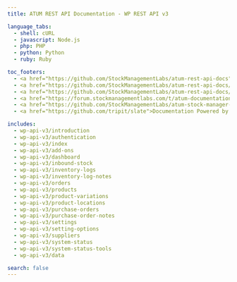 ```yaml
---
title: ATUM REST API Documentation - WP REST API v3

language_tabs:
  - shell: cURL
  - javascript: Node.js
  - php: PHP
  - python: Python
  - ruby: Ruby

toc_footers:
  - <a href="https://github.com/StockManagementLabs/atum-rest-api-docs">Contributing to ATUM REST API Docs</a>
  - <a href="https://github.com/StockManagementLabs/atum-rest-api-docs/tree/master/includes/api">REST API Source on GitHub</a>
  - <a href="https://github.com/StockManagementLabs/atum-rest-api-docs/issues?labels=API&amp;page=1&amp;state=open">REST API Issues</a>
  - <a href="https://forum.stockmanagementlabs.com/t/atum-documentation">ATUM Documentation</a>
  - <a href="https://github.com/StockManagementLabs/atum-stock-manager-for-woocommerce">ATUM Repository</a>
  - <a href="https://github.com/tripit/slate">Documentation Powered by Slate</a>

includes:
  - wp-api-v3/introduction
  - wp-api-v3/authentication
  - wp-api-v3/index
  - wp-api-v3/add-ons
  - wp-api-v3/dashboard
  - wp-api-v3/inbound-stock
  - wp-api-v3/inventory-logs
  - wp-api-v3/inventory-log-notes
  - wp-api-v3/orders
  - wp-api-v3/products
  - wp-api-v3/product-variations  
  - wp-api-v3/product-locations  
  - wp-api-v3/purchase-orders 
  - wp-api-v3/purchase-order-notes 
  - wp-api-v3/settings
  - wp-api-v3/setting-options  
  - wp-api-v3/suppliers  
  - wp-api-v3/system-status
  - wp-api-v3/system-status-tools
  - wp-api-v3/data

search: false
---
```

